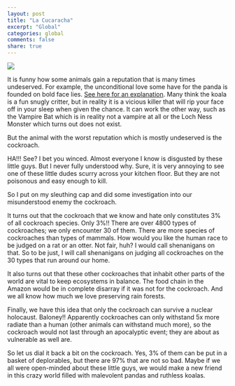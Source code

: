 ```yaml
---
layout: post
title: "La Cucaracha"
excerpt: "Global"
categories: global
comments: false
share: true
---
```


![](http://cde.peru.com/ima/0/0/5/2/9/529463/611x458.jpg)



It is funny how some animals gain a reputation that is many times undeserved. For example, the unconditional love some have for the panda is founded on bold face lies. [See here for an explanation](http://seattlespew.com/global/global-pandamonium/). Many think the koala is a fun snugly critter, but in reality it is a vicious killer that will rip your face off in your sleep when given the chance. It can work the other way, such as the Vampire Bat which is in reality not a vampire at all or the Loch Ness Monster which turns out does not exist. 


But the animal with the worst reputation which is mostly undeserved is the cockroach.


HA!!! See? I bet you winced. Almost everyone I know is disgusted by these little guys. But I never fully understood why. Sure, it is very annoying to see one of these little dudes scurry across your kitchen floor. But they are not poisonous and easy enough to kill.


So I put on my sleuthing cap and did some investigation into our misunderstood enemy the cockroach.


It turns out that the cockroach that we know and hate only constitutes 3% of all cockroach species. Only 3%!! There are over 4800 types of cockroaches; we only encounter 30 of them. There are more species of cockroaches than types of mammals. How would you like the human race to be judged on a rat or an otter. Not fair, huh? I would call shenanigans on that. So to be just, I will call shenanigans on judging all cockroaches on the 30 types that run around our home.

It also turns out that these other cockroaches that inhabit other parts of the world are vital to keep ecosystems in balance. The food chain in the Amazon would be in complete disarray if it was not for the cockroach. And we all know how much we love preserving rain forests.

Finally, we have this idea that only the cockroach can survive a nuclear holocaust. Baloney!! Apparently cockroaches can only withstand 5x more radiate than a human (other animals can withstand much more), so the cockroach would not last through an apocalyptic event; they are about as vulnerable as well are.

So let us dial it back a bit on the cockroach. Yes, 3% of them can be put in a basket of deplorables, but there are 97% that are not so bad. Maybe if we all were open-minded about these little guys, we would make a new friend in this crazy world filled with malevolent pandas and ruthless koalas.




